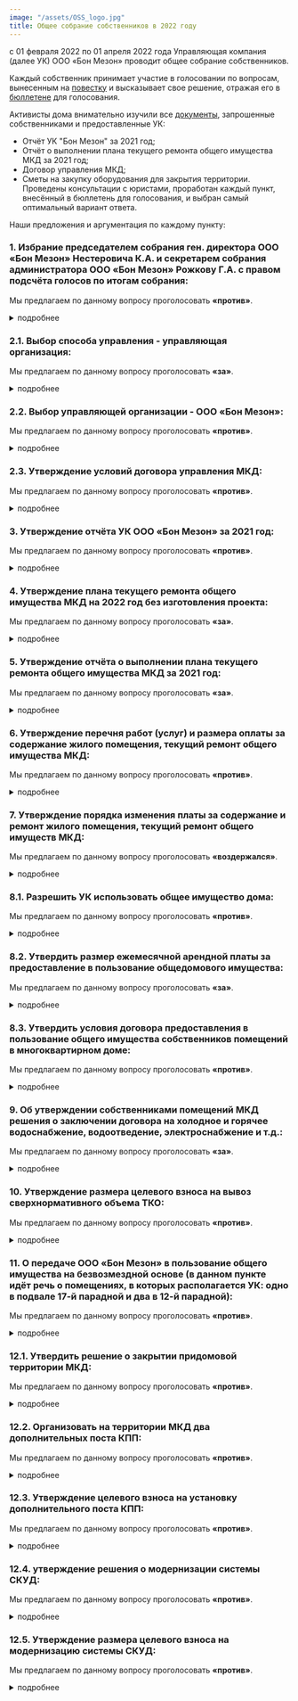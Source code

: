 ```yaml
---
image: "/assets/OSS_logo.jpg"
title: Общее собрание собственников в 2022 году
---
```


c 01 февраля 2022 по 01 апреля 2022 года Управляющая компания (далее УК) ООО «Бон Мезон» проводит общее собрание собственников. 

Каждый собственник принимает участие в голосовании по вопросам, вынесенным на [повестку](https://drive.google.com/file/d/1nSqnJ7NxbKMiRT05Chb6h1hupYG3qBBL/view?usp=sharing) и высказывает свое решение, отражая его в [бюллетене](https://drive.google.com/file/d/100L8fvWckabvokjz_OzorN84t56rrDwc/view?usp=sharing) для голосования.

Активисты дома внимательно изучили все [документы](https://drive.google.com/drive/folders/10OZe0qrWWzBSur2IVolnQKFBSvOxZfkI?usp=sharing), запрошенные собственниками и предоставленные УК:
- Отчёт  УК "Бон Мезон" за 2021 год;
- Отчёт о выполнении плана текущего ремонта общего имущества МКД за 2021 год;
- Договор управления МКД;
- Сметы на закупку оборудования для закрытия территории. 
Проведены консультации с юристами, проработан каждый пункт, внесённый в бюллетень для голосования, и выбран самый оптимальный вариант ответа. 

Наши предложения и аргументация по каждому пункту:

### 1. Избрание председателем собрания ген. директора ООО «Бон Мезон» Нестеровича К.А. и секретарем собрания администратора ООО «Бон Мезон» Рожкову Г.А. с правом подсчёта голосов по итогам собрания:
Мы предлагаем по данному вопросу проголосовать **«против»**.
<details>
  <summary>подробнее</summary>
  <p>
    Данный пункт бюллетеня предлагает нам только представителей УК ООО «Бон Мезон», а для объективности голосования нужен контроль со стороны совета дома. 
  </p>
  <p>
    Соответственно, нужно выбрать представителя из совета дома, чтобы голосование было честным, без возможности подделать бюллетени. Текущая повестка такой вариант нам не предлагает, а менять повестку возможности нет.
  </p>
  <h4>
    Поэтому в рамках текущего голосования предлагаем выбрать ответ «против».
  </h4>
</details>

### 2.1. Выбор способа управления - управляющая организация:
Мы предлагаем по данному вопросу проголосовать <strong>«за»</strong>.
<details>
  <summary>подробнее</summary>
  <p>
  Организация ТСЖ - очень трудоемкий процесс. Для решения каждого вопроса с помощью ТСЖ нужно будет собирать общее собрание собственников. Дом у нас слишком большой для этого, будет проще нанять УК, которая будет работать на нас, но под контролем с нашей стороны.
  </p>
  <h4>
    Поэтому предлагаем проголосовать «за».
  </h4>
</details>

### 2.2. Выбор управляющей организации - ООО «Бон Мезон»:
Мы предлагаем по данному вопросу проголосовать <strong>«против»</strong>.
<details>
  <summary>подробнее</summary>
  <p>
  К данной организации не осталось никакого доверия: на контакт с жильцами представители УК ООО «Бон Мезон» идти вообще не хотят, работы по обслуживанию нашего с вами имущества практически не выполняются. 
  </p>
  <p>
  Также, в самое ближайшее время выходит новое постановление, по которому на голосовании по вопросу смены УК будут учитываться 2/3 голосов со всей площади дома. А это означает, что нам будет нереально собрать такое количество голосов для смены УК, т.к. очень много пустующих квартир, а так же сдающихся в аренду. 
  </p>
  <p>
  На данный момент достаточно набрать 2/3 от числа проголосовавших. И это вполне по силам, если каждый из нас примет в этом участие. 
  </p>
  <p>
  Поэтому именно сейчас у нас есть реальная возможность сменить УК! Либо сейчас, либо уже никогда, т.к. дом огромный и нужное количество голосов мы просто потом уже не наберём никогда. 
  </p>
  <p>
  На данный момент активом дома уже ведётся работа по поиску и выбору другой УК, которая будет добросовестно и адекватно выполнять свою работу по обслуживанию нашего дома.
  </p>  
  <h4>
    Поэтому предлагаем проголосовать «против».
  </h4>
</details>

### 2.3. Утверждение условий договора управления МКД:
Мы предлагаем по данному вопросу проголосовать <strong>«против»</strong>.
<details>
  <summary>подробнее</summary>
  <p>
  Так как данный договор предлагается заключить с УК ООО «Бон Мезон», а мы выступаем против обслуживания дома данной организацией, то мы предлагаем в данном пункте проголосовать <strong>«против»</strong>.
  </p>  
</details>

### 3. Утверждение отчёта УК ООО «Бон Мезон» за 2021 год:
Мы предлагаем по данному вопросу проголосовать <strong>«против»</strong>.
<details>
  <summary>подробнее</summary>
  <p>
  В предоставленном отчёте отсутствует детальный перечень проделанных работ. Нет возможности определить конкретно, какие работы и на какие суммы проводились. 
  </p>
  <p>
  В данном отчёте присутствуют работы, которые выполняются УК ненадлежащим образом, а именно: ежедневная уборка и очистка придомовой территории, в том числе регулярная посыпка тротуаров и проезжей части песком и противогололедными реагентами, ликвидация наледи (зимний период); очистка, стрижка, полив газонов (летний период), чистка урн. Данный пункт отчёта УК о проделанной работе не соответствует действительности, так как мы все видим, что происходит у нас со дворе с начала зимы. Собственники сами неоднократно выходили убирать снег с пешеходных дорожек и с проезжей части. 
  </p>
  <p>
  Также, в отчёте УК ООО «Бон Мезон» за 2021 год полностью отсутствует информация о расходах на содержание и обслуживание подъемных устройств для маломобильных групп населения. То есть мы исправно вносим оплату за обслуживание этого оборудования, так как оно является общедомовым имуществом и суммы начисляются в квитанциях, но оно либо не работает, либо не обслуживается, и куда уходят деньги - так и не понятно.
  </p>  
  <h4>
    Поэтому предлагаем проголосовать «против».
  </h4>
</details>

### 4. Утверждение плана текущего ремонта общего имущества МКД на 2022 год без изготовления проекта:
Мы предлагаем по данному вопросу проголосовать <strong>«за»</strong>.
<details>
  <summary>подробнее</summary>
  <p>
  Вне зависимости от способа управления и конкретной обслуживающей УК, работы по дому должны проводиться постоянно. Предложенный план можно пересмотреть на внеочередном общем собрании собственников в дальнейшем.
  </p>  
  <h4>
    Поэтому предлагаем проголосовать «за».
  </h4>
</details>

### 5. Утверждение отчёта о выполнении плана текущего ремонта общего имущества МКД за 2021 год:
Мы предлагаем по данному вопросу проголосовать <strong>«за»</strong>.
<details>
  <summary>подробнее</summary>
  <p>
  Ремонтные работы действительно производились. Была произведена замена входных дверей, ремонт напольного покрытия в парадных, ремонт лифтового оборудования и другое.
  </p>  
  <h4>
    Поэтому предлагаем проголосовать «за».
  </h4>
</details>

### 6. Утверждение перечня работ (услуг) и размера оплаты за содержание жилого помещения, текущий ремонт общего имущества МКД:
Мы предлагаем по данному вопросу проголосовать <strong>«против»</strong>.
<details>
  <summary>подробнее</summary>
  <p>
  В данном вопросе отсутствуют обоснования увеличения расходов, почему увеличиваются некоторые тарифы. 
  </p>
  <p>
  В предложенной к бюллетеню расшифровке «тариф на содержание общего имущества МКД» выше среднегородского. На очной части собрания представители УК ООО «Бон Мезон» нам сказали, что хотят увеличить штат дворников и уборщиц, но только на словах. Как в действительности они себя поведут - мы не знаем. 
  </p>
  <p>
  Сейчас получает ключи 4-я очередь, а значит штат уборщиц и дворников, на которых ссылается УК ООО «Бон Мезон» и так должен увеличиться за счёт оплаты квитанций 4-й очередью без увеличения тарифа. 
  </p>
  <p>
  Верить на слово нашей УК нельзя.
  </p>
  <p>
  Так же возрастает тариф «обслуживание подъемных устройств для инвалидов», но не понятно почему, никах разъяснений нет.
  </p>
  <p>
  Кроме того, как мы писали выше (п. 3), в отчёте УК ООО «Бон Мезон» за 2021 год полностью отсутствует информация о расходах на содержание и обслуживание данных механизмов. А в наших квитанциях данная строка присутствует и деньги за это мы платим.
  </p>  
  <h4>
    Поэтому предлагаем проголосовать «против».
  </h4>
</details>

### 7. Утверждение порядка изменения платы за содержание и ремонт жилого помещения, текущий ремонт общего имуществ МКД:
Мы предлагаем по данному вопросу проголосовать <strong>«воздержался»</strong>.
<details>
  <summary>подробнее</summary>
  <p>
  Данный  пункт относится к федеральным нормам, наш голос ни на что не влияет.
  </p>  
</details>

### 8.1. Разрешить УК использовать общее имущество дома:
Мы предлагаем по данному вопросу проголосовать <strong>«против»</strong>.
<details>
  <summary>подробнее</summary>
  <p>
  В данном вопросе так же нужен контроль совета дома: что, кем, зачем и как используется и сдается в аренду. 
  </p>
  <p>
  Нам так же не предоставлено никаких документов, где прописаны условия распоряжения общедомовым имуществом. 
  </p>
  <p>
  Вопрос целесообразного использования и передачи общедомового имущества в аренду нуждается в детальной проработке и вынесении на внеочередное общее собрание и голосование собственников.
  </p>  
  <h4>
    Поэтому в рамках текущего голосования по данному вопросу вариант ответа «против».
  </h4>
</details>

### 8.2. Утвердить размер ежемесячной арендной платы за предоставление в пользование общедомового имущества:
Мы предлагаем по данному вопросу проголосовать <strong>«за»</strong>.
<details>
  <summary>подробнее</summary>
  <p>
  В данном пункте прописаны хорошие цены за аренду. Мы можем сдавать в аренду стены, крышу, козырьки, нежилые помещения нашего дома. А прибыль от аренды тратить на содержание нашего дома или, например, благоустройство территории.
  </p> 
  <h4>
    Поэтому предлагаем проголосовать «за».
  </h4>
</details>

### 8.3. Утвердить условия договора предоставления в пользование общего имущества собственников помещений в многоквартирном доме:
Мы предлагаем по данному вопросу проголосовать <strong>«против»</strong>.
<details>
  <summary>подробнее</summary>
  <p>
  Проект договора требует доработки.
  </p>  
  <h4>
    Поэтому предлагаем проголосовать «против».
  </h4>
</details>

### 9. Об утверждении собственниками помещений МКД решения о заключении договора на холодное и горячее водоснабжение, водоотведение, электроснабжение и т.д.:
Мы предлагаем по данному вопросу проголосовать <strong>«за»</strong>.
<details>
  <summary>подробнее</summary>
  <p>
  Данный пункт относится к коммунальной реформе РФ, поэтому рано или поздно мы все равно перейдем на заключение прямых договоров с ресурсоснабжающими организациями.
  </p> 
  <h4>
    Поэтому предлагаем проголосовать «за».
  </h4>
</details>

### 10. Утверждение размера целевого взноса на вывоз сверхнормативного объема ТКО:
Мы предлагаем по данному вопросу проголосовать <strong>«против»</strong>.
<details>
  <summary>подробнее</summary>
  <p>
  В этом вопросе всему дому (с 1 по 17 парадные) предлагается оплачивать в течение 12 месяцев вывоз строительного мусора. 
  </p>
  <p>
  На словах представителями УК ООО «Бон Мезон» было обещано тем, кто уже оплачивал данную услугу в течение 3-х месяцев в 2020 году и летом 2021 года, минусовать эту сумму в квитанциях и выставлять счета на оплату данной услуги только в течение 8 месяцев. Но большинство жильцов уже закончили ремонты и проживают в квартирах, и никакого строительного мусора у них нет. Также, есть жильцы, у которых квартира куплена с отделкой!
  </p> 
  <p>
  Этот пункт актуален для 4-й очереди, так как если мы просто проголосуем «против», то подставим наших соседей в недавно сдавшейся части дома и их строительный мусор от ремонтов вывозить не будут совсем. А исходя из мусорной реформы, да и вообще по закону, строительный мусор нельзя вывозить на городские свалки бытовых отходов.
  </p>
  <p>
    Поэтому мы предлагаем вынести этот вопрос на внеочередное общее собрание и голосование собственников с формулировкой: «собственники секций 1,2,3,4,5,6,7, принявшие по акту приема-передачи помещения в МКД оплачивают целевой взнос ежемесячно в течение 3 месяцев с момента подписания акта приема-передачи».
  </p>  
  <h4>
    А в рамках текущего голосования выбрать вариант ответа «против».
  </h4>
</details>

### 11. О передаче ООО «Бон Мезон» в пользование общего имущества на безвозмездной основе (в данном пункте идёт речь о помещениях, в которых располагается УК: одно в подвале 17-й парадной и два в 12-й парадной):
Мы предлагаем по данному вопросу проголосовать <strong>«против»</strong>.
<details>
  <summary>подробнее</summary>
  <p>
  Мы считаем, что УК должна платить за аренду нашего общедомового имущества.
  </p>
  <p>
    Поэтому предлагаем вынести этот вопрос на внеочередное общее собрание и голосование с рассмотрением условий аренды.
  </p>  
  <h4>
    А в рамках текущего голосования выбрать вариант ответа «против».
  </h4>
</details>

### 12.1. Утвердить решение о закрытии придомовой территории МКД:
Мы предлагаем по данному вопросу проголосовать <strong>«против»</strong>.
<details>
  <summary>подробнее</summary>
  <p>
  На очной части собрания УК разъяснила этот пункт на словах таким образом: закрыть все арки для проезда, кроме арки в 11-й парадной, и вместо ворот по обе стороны от 13-й парадной установить шлагбаумы и будки с дяденьками. При этом УК заявило, что надо проводить полную замену имеющейся системы: калитки, ворота. 
  </p>
  <p>
  Мы призываем вас всех задуматься о целесообразности данных методов, которые нам предлагают проводить за наш счёт!
  </p>
  <p>
  Установка шлагбаумов закроет въезд машинам, но никак не спасет нас от прохода посторонних лиц - под шлагбаумом легко пролезть. Также, с нашей частотой проезда машин на территорию двора шлагбаумы большую часть времени будут постоянно поднятыми. Пять парадных: 9, 10, 11, 12, 13 станут полностью изолированы и для прохода внутрь закрытой территории двора курьерам и гостям придётся звонить на охрану, УК не гарантировало возможность открывать калитку из квартиры. 
  </p>
  <p>
  Кроме того, в смете нет даже переговорных устройств, т.е. проход только по ключу. Так что врачей, гостей и курьеров придётся встречать на улице у калиток. 
  </p>
  <p>
  Остальные парадные не получат желаемой защиты от проникновения посторонних.
  </p>
  <p>
  Более того, любой желающий сможет пройти через сквозные парадные (с 1 по 8 и с 14 по 17), а также через сквозные проходы в коммерческих помещениях, например, магазины "Еда" и кафе "Мишка" у 14 парадной. 
  </p>
  <p>
  Вместо оборудования, которое уже смонтировано и за которое мы все уже заплатили, покупая свои квартиры, нам предлагают купить и смонтировать аналогичное оборудование ещё раз!!! Просто от другого производителя. 
  </p>
  <p>
  Во-первых, изначально установленное и новое оборудование придётся обслуживать двум разным организациям, так как системы разные.
  </p>
  <p>
  Во-вторых, новое оборудование менее защищено от подделки ключей и калитки не станут преградой, а жильцам придётся покупать дополнительные ключи и испытывать прочие неудобства.
  </p>
  <p>
  Но самое главное, систему СКУДа мы уже купили вместе со своими квартирами и она полностью подходит. УК «Бон Мезон» почти 2 года не обслуживала эту систему никак, однако проще реанимировать то, что уже установлено. Тем более, что на эту систему распространяются гарантийные обязательства застройщика.
  </p>
  <p>
    Поэтому мы предлагаем:
    <ul>
      <li>продумать оптимальное решение для минимизации проникновения посторонних лиц на территорию с учетом минимизации затрат и потом уже приводить его в действие;</li>
      <li>вынести этот вопрос на внеочередное общее собрание и голосование собственников.</li>
    </ul>  
  </p>
  <h4>
    А в рамках текущего голосования выбрать вариант ответа «против».
  </h4>
</details>

### 12.2. Организовать на территории МКД два дополнительных поста КПП:
Мы предлагаем по данному вопросу проголосовать <strong>«против»</strong>.
<details>
  <summary>подробнее</summary>

  Не продуман вопрос закрытия территории.
</details>

### 12.3. Утверждение целевого взноса на установку дополнительного поста КПП:
Мы предлагаем по данному вопросу проголосовать <strong>«против»</strong>.
<details>
  <summary>подробнее</summary>

  Не продуман вопрос закрытия территории.
</details>

### 12.4. утверждение решения о модернизации системы СКУД:
Мы предлагаем по данному вопросу проголосовать <strong>«против»</strong>.
<details>
  <summary>подробнее</summary>

  Не продуман вопрос закрытия территории.
</details>

### 12.5. Утверждение размера целевого взноса на модернизацию системы СКУД:
Мы предлагаем по данному вопросу проголосовать <strong>«против»</strong>.
<details>
  <summary>подробнее</summary>

  Не продуман вопрос закрытия территории.
</details>
